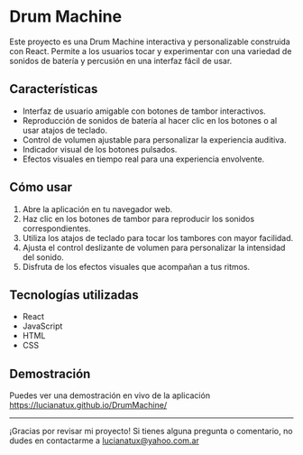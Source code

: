 # Drum Machine

Este proyecto es una Drum Machine interactiva y personalizable construida con React. Permite a los usuarios tocar y experimentar con una variedad de sonidos de batería y percusión en una interfaz fácil de usar.

## Características

- Interfaz de usuario amigable con botones de tambor interactivos.
- Reproducción de sonidos de batería al hacer clic en los botones o al usar atajos de teclado.
- Control de volumen ajustable para personalizar la experiencia auditiva.
- Indicador visual de los botones pulsados.
- Efectos visuales en tiempo real para una experiencia envolvente.


## Cómo usar

1. Abre la aplicación en tu navegador web.
2. Haz clic en los botones de tambor para reproducir los sonidos correspondientes.
3. Utiliza los atajos de teclado para tocar los tambores con mayor facilidad.
4. Ajusta el control deslizante de volumen para personalizar la intensidad del sonido.
5. Disfruta de los efectos visuales que acompañan a tus ritmos.

## Tecnologías utilizadas

- React
- JavaScript
- HTML
- CSS


## Demostración

Puedes ver una demostración en vivo de la aplicación https://lucianatux.github.io/DrumMachine/


---

¡Gracias por revisar mi proyecto! Si tienes alguna pregunta o comentario, no dudes en contactarme a lucianatux@yahoo.com.ar
